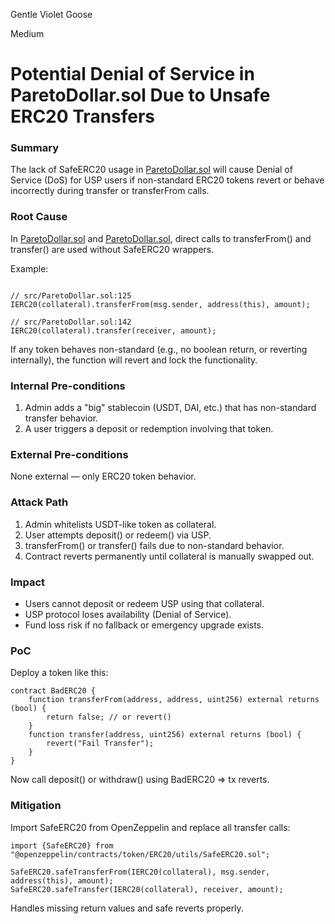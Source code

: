 Gentle Violet Goose

Medium

# Potential Denial of Service in ParetoDollar.sol Due to Unsafe ERC20 Transfers

### Summary

The lack of SafeERC20 usage in [ParetoDollar.sol](https://github.com/sherlock-audit/2025-04-pareto-contest-zer0nixx/blob/main/USP/src/ParetoDollar.sol) will cause Denial of Service (DoS) for USP users if non-standard ERC20 tokens revert or behave incorrectly during transfer or transferFrom calls.

### Root Cause

In [ParetoDollar.sol](https://github.com/sherlock-audit/2025-04-pareto-contest-zer0nixx/blob/main/USP/src/ParetoDollar.sol#L125) and [ParetoDollar.sol](https://github.com/sherlock-audit/2025-04-pareto-contest-zer0nixx/blob/main/USP/src/ParetoDollar.sol#L142), direct calls to transferFrom() and transfer() are used without SafeERC20 wrappers.

Example:

```solidity

// src/ParetoDollar.sol:125
IERC20(collateral).transferFrom(msg.sender, address(this), amount);
```
```solidity
// src/ParetoDollar.sol:142
IERC20(collateral).transfer(receiver, amount);
```
If any token behaves non-standard (e.g., no boolean return, or reverting internally), the function will revert and lock the functionality.

### Internal Pre-conditions

1. Admin adds a "big" stablecoin (USDT, DAI, etc.) that has non-standard transfer behavior.
2. A user triggers a deposit or redemption involving that token.

### External Pre-conditions

None external — only ERC20 token behavior.

### Attack Path

1. Admin whitelists USDT-like token as collateral.
2. User attempts deposit() or redeem() via USP.
3. transferFrom() or transfer() fails due to non-standard behavior.
4. Contract reverts permanently until collateral is manually swapped out.

### Impact

- Users cannot deposit or redeem USP using that collateral.
- USP protocol loses availability (Denial of Service).
- Fund loss risk if no fallback or emergency upgrade exists.

### PoC

Deploy a token like this:

```solidity
contract BadERC20 {
    function transferFrom(address, address, uint256) external returns (bool) {
        return false; // or revert()
    }
    function transfer(address, uint256) external returns (bool) {
        revert("Fail Transfer");
    }
}
```
Now call deposit() or withdraw() using BadERC20 => tx reverts.

### Mitigation

Import SafeERC20 from OpenZeppelin and replace all transfer calls:

```solidity
import {SafeERC20} from "@openzeppelin/contracts/token/ERC20/utils/SafeERC20.sol";

SafeERC20.safeTransferFrom(IERC20(collateral), msg.sender, address(this), amount);
SafeERC20.safeTransfer(IERC20(collateral), receiver, amount);
```
Handles missing return values and safe reverts properly.